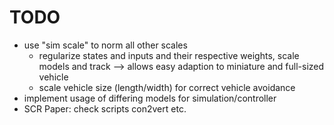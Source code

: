 
# TODO
- use "sim scale" to norm all other scales
    - regularize states and inputs and their respective weights, scale models and track --> allows easy adaption to miniature and full-sized vehicle
    - scale vehicle size (length/width) for correct vehicle avoidance
- implement usage of differing models for simulation/controller
- SCR Paper: check scripts con2vert etc.